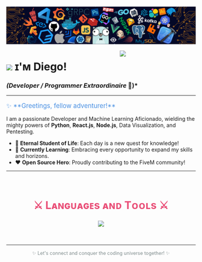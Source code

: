 <!--Banner-->
![Kiran1689 Banner Image](https://raw.githubusercontent.com/KevinPatel04/KevinPatel04/master/header.png)

<!--Night Owl image-->
<div>
  <img align="right" width="40%" src="https://owlbertsio-resized.s3.amazonaws.com/Popper.psd.full.png">
</div>

<!--Header Name-->
# <img src="https://emojis.slackmojis.com/emojis/images/1531849430/4246/blob-sunglasses.gif?1531849430" width="30"/> ɪ'ᴍ Diego! 
### *(Developer / Programmer Extraordinaire* 🚀)*

---

<!--Start Intro-->               
<p align="left" style="font-size: 1.2em; color: #4a90e2;">✨ **Greetings, fellow adventurer!**</p>
<p align="left">I am a passionate Developer and Machine Learning Aficionado, wielding the mighty powers of <strong>Python</strong>, <strong>React.js</strong>, <strong>Node.js</strong>, Data Visualization, and Pentesting.</p>

- 🌟 **Eternal Student of Life**: Each day is a new quest for knowledge! 
- 🌱 **Currently Learning**: Embracing every opportunity to expand my skills and horizons.
- ❤ **Open Source Hero**: Proudly contributing to the FiveM community!

---

<br />

<!--Languages and Tools Section-->       
<h2 align="center" style="font-size: 2em; color: #e94e77;">⚔️ Lᴀɴɢᴜᴀɢᴇs ᴀɴᴅ Tᴏᴏʟs ⚔️</h2> 
<p align="center">
  <a href="https://skillicons.dev">
    <img src="https://skillicons.dev/icons?i=git,cs,docker,nodejs,next,arduino,bots,dotnet,firebase,lua,matlab,mysql,npm,react,tailwind,ts,vercel,vscode,vite," />
  </a>
</p>
<br />

---

<p align="center" style="font-size: 0.9em; color: #7f8c8d;">✨ Let's connect and conquer the coding universe together! ✨</p>
